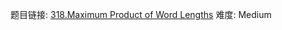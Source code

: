 题目链接: [318.Maximum Product of Word Lengths][1]
难度: Medium

[1]: https://leetcode.com/problems/maximum-product-of-word-lengths/